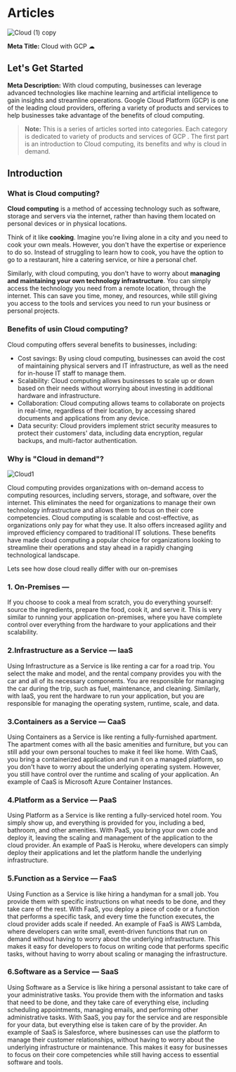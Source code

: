 # Articles

![Cloud (1) copy](https://user-images.githubusercontent.com/70045720/219878473-e537c7ed-9856-48bc-ab09-d89367c565e6.gif)


**Meta Title:** Cloud with GCP ☁︎

## Let's Get Started

**Meta Description:** With cloud computing, businesses can leverage advanced technologies like machine learning and artificial intelligence to gain insights and streamline operations. Google Cloud Platform (GCP) is one of the leading cloud providers, offering a variety of products and services to help businesses take advantage of the benefits of cloud computing.  

> **Note:** This is a series of articles sorted into categories. Each category is dedicated to variety of products and services of GCP . The first part is an introduction to Cloud computing, its benefits and why is cloud in demand.

## Introduction

### What is Cloud computing?

<b>Cloud computing</b> is a method of accessing technology such as software, storage and servers via the internet, rather than having them located on personal devices or in physical locations.

Think of it like <b>cooking</b>. Imagine you're living alone in a city and you need to cook your own meals. However, you don't have the expertise or experience to do so. Instead of struggling to learn how to cook, you have the option to go to a restaurant, hire a catering service, or hire a personal chef.

Similarly, with cloud computing, you don't have to worry about <b>managing and maintaining your own technology infrastructure</b>. You can simply access the technology you need from a remote location, through the internet. This can save you time, money, and resources, while still giving you access to the tools and services you need to run your business or personal projects.

### Benefits of usin Cloud computing?

Cloud computing offers several benefits to businesses, including:
- Cost savings: By using cloud computing, businesses can avoid the cost of maintaining physical servers and IT infrastructure, as well as the need for in-house IT staff to manage them.
- Scalability: Cloud computing allows businesses to scale up or down based on their needs without worrying about investing in additional hardware and infrastructure.
- Collaboration: Cloud computing allows teams to collaborate on projects in real-time, regardless of their location, by accessing shared documents and applications from any device.
- Data security: Cloud providers implement strict security measures to protect their customers' data, including data encryption, regular backups, and multi-factor authentication.


### Why is "Cloud in demand"?

![Cloud1](https://user-images.githubusercontent.com/70045720/219876949-2092342e-3774-4c37-becc-770de07ada84.png)

Cloud computing provides organizations with on-demand access to computing resources, including servers, storage, and software, over the internet. This eliminates the need for organizations to manage their own technology infrastructure and allows them to focus on their core competencies. Cloud computing is scalable and cost-effective, as organizations only pay for what they use. It also offers increased agility and improved efficiency compared to traditional IT solutions. These benefits have made cloud computing a popular choice for organizations looking to streamline their operations and stay ahead in a rapidly changing technological landscape.

Lets see how dose cloud really differ with our on-premises

### 1. On-Premises — 

If you choose to cook a meal from scratch, you do everything yourself: source the ingredients, prepare the food, cook it, and serve it. This is very similar to running your application on-premises, where you have complete control over everything from the hardware to your applications and their scalability.

### 2.Infrastructure as a Service — IaaS

Using Infrastructure as a Service is like renting a car for a road trip. You select the make and model, and the rental company provides you with the car and all of its necessary components. You are responsible for managing the car during the trip, such as fuel, maintenance, and cleaning. Similarly, with IaaS, you rent the hardware to run your application, but you are responsible for managing the operating system, runtime, scale, and data.

### 3.Containers as a Service — CaaS

Using Containers as a Service is like renting a fully-furnished apartment. The apartment comes with all the basic amenities and furniture, but you can still add your own personal touches to make it feel like home. With CaaS, you bring a containerized application and run it on a managed platform, so you don't have to worry about the underlying operating system. However, you still have control over the runtime and scaling of your application. An example of CaaS is Microsoft Azure Container Instances.

### 4.Platform as a Service — PaaS

Using Platform as a Service is like renting a fully-serviced hotel room. You simply show up, and everything is provided for you, including a bed, bathroom, and other amenities. With PaaS, you bring your own code and deploy it, leaving the scaling and management of the application to the cloud provider. An example of PaaS is Heroku, where developers can simply deploy their applications and let the platform handle the underlying infrastructure.

### 5.Function as a Service — FaaS

Using Function as a Service is like hiring a handyman for a small job. You provide them with specific instructions on what needs to be done, and they take care of the rest. With FaaS, you deploy a piece of code or a function that performs a specific task, and every time the function executes, the cloud provider adds scale if needed. An example of FaaS is AWS Lambda, where developers can write small, event-driven functions that run on demand without having to worry about the underlying infrastructure. This makes it easy for developers to focus on writing code that performs specific tasks, without having to worry about scaling or managing the infrastructure.

### 6.Software as a Service — SaaS

Using Software as a Service is like hiring a personal assistant to take care of your administrative tasks. You provide them with the information and tasks that need to be done, and they take care of everything else, including scheduling appointments, managing emails, and performing other administrative tasks. With SaaS, you pay for the service and are responsible for your data, but everything else is taken care of by the provider. An example of SaaS is Salesforce, where businesses can use the platform to manage their customer relationships, without having to worry about the underlying infrastructure or maintenance. This makes it easy for businesses to focus on their core competencies while still having access to essential software and tools.
